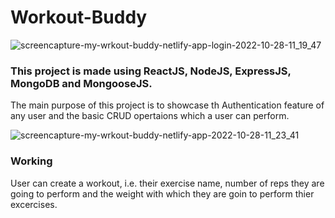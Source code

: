 # Workout-Buddy


![screencapture-my-wrkout-buddy-netlify-app-login-2022-10-28-11_19_47](https://user-images.githubusercontent.com/103094638/198513758-74958b27-f548-4d2d-a4cd-4173121b81b9.png)

### This project is made using ReactJS, NodeJS, ExpressJS, MongoDB and MongooseJS.
The main purpose of this project is to showcase th Authentication feature of any user and the basic CRUD opertaions which a user can perform.



![screencapture-my-wrkout-buddy-netlify-app-2022-10-28-11_23_41](https://user-images.githubusercontent.com/103094638/198514190-113831e9-c90a-4fea-9ae1-1cd31dd96852.png)

### Working
User can create a workout, i.e. their exercise name, number of reps they are going to perform and the weight with which they are goin to perform thier excercises. 
